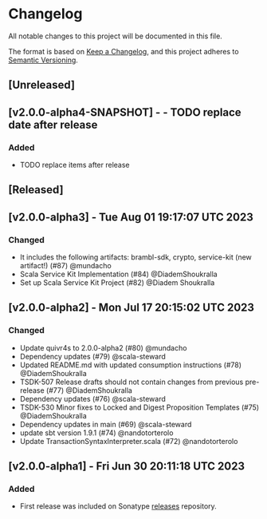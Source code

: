 # Changelog

All notable changes to this project will be documented in this file.

The format is based on [Keep a Changelog](https://keepachangelog.com/en/1.0.0/),
and this project adheres to [Semantic Versioning](https://semver.org/spec/v2.0.0.html).

## [Unreleased]

## [v2.0.0-alpha4-SNAPSHOT] - - TODO replace date after release 

### Added
- TODO replace items after release

## [Released] 

## [v2.0.0-alpha3] - Tue Aug 01 19:17:07 UTC 2023	

### Changed
 
- It includes the following artifacts: brambl-sdk, crypto, service-kit (new artifact!)  (#87) @mundacho
- Scala Service Kit Implementation (#84) @DiademShoukralla
- Set up Scala Service Kit Project (#82) @Diadem Shoukralla

## [v2.0.0-alpha2] - Mon Jul 17 20:15:02 UTC 2023

### Changed

- Update quivr4s to 2.0.0-alpha2 (#80) @mundacho
- Dependency updates (#79) @scala-steward
- Updated README.md with updated consumption instructions (#78) @DiademShoukralla
- TSDK-507 Release drafts should not contain changes from previous pre-release (#77) @DiademShoukralla
- Dependency updates (#76) @scala-steward
- TSDK-530 Minor fixes to Locked and Digest Proposition Templates (#75) @DiademShoukralla
- Dependency updates in main (#69) @scala-steward
- update sbt version 1.9.1 (#74) @nandotorterolo
- Update TransactionSyntaxInterpreter.scala (#72) @nandotorterolo


## [v2.0.0-alpha1] - Fri Jun 30 20:11:18 UTC 2023		

### Added

- First release was included on Sonatype [releases](https://s01.oss.sonatype.org/content/repositories/releases/co/topl/brambl-sdk_2.13/) repository.
